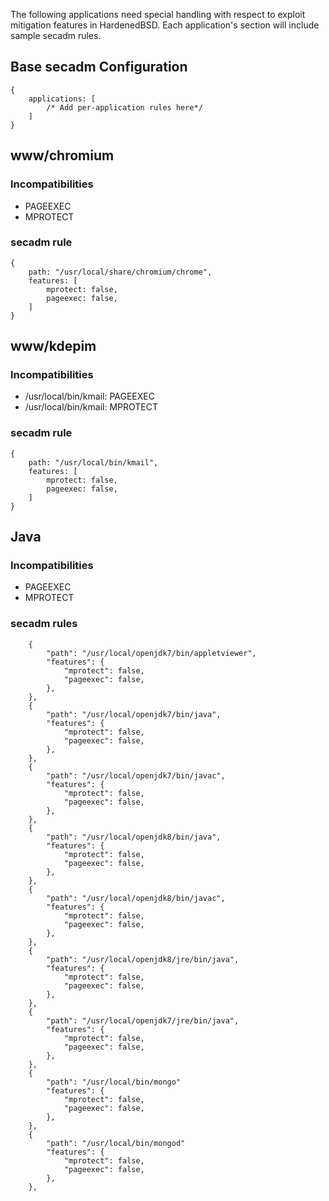 The following applications need special handling with respect to exploit mitigation features in HardenedBSD. Each application's section will include sample secadm rules.

## Base secadm Configuration
    {
        applications: [
            /* Add per-application rules here*/
        ]
    }

## www/chromium
### Incompatibilities
* PAGEEXEC
* MPROTECT

### secadm rule
    {
        path: "/usr/local/share/chromium/chrome",
        features: [
            mprotect: false,
            pageexec: false,
        ]
    }

## www/kdepim
### Incompatibilities
* /usr/local/bin/kmail: PAGEEXEC
* /usr/local/bin/kmail: MPROTECT

### secadm rule
    {
        path: "/usr/local/bin/kmail",
        features: [
            mprotect: false,
            pageexec: false,
        ]
    }

## Java
### Incompatibilities
* PAGEEXEC
* MPROTECT

### secadm rules
		{
			"path": "/usr/local/openjdk7/bin/appletviewer",
			"features": {
				"mprotect": false,
                "pageexec": false,
			},
		},
		{
			"path": "/usr/local/openjdk7/bin/java",
			"features": {
				"mprotect": false,
                "pageexec": false,
			},
		},
		{
			"path": "/usr/local/openjdk7/bin/javac",
			"features": {
				"mprotect": false,
                "pageexec": false,
			},
		},
		{
			"path": "/usr/local/openjdk8/bin/java",
			"features": {
				"mprotect": false,
                "pageexec": false,
			},
		},
		{
			"path": "/usr/local/openjdk8/bin/javac",
			"features": {
				"mprotect": false,
                "pageexec": false,
			},
		},
		{
			"path": "/usr/local/openjdk8/jre/bin/java",
			"features": {
				"mprotect": false,
                "pageexec": false,
			},
		},
		{
			"path": "/usr/local/openjdk7/jre/bin/java",
			"features": {
				"mprotect": false,
                "pageexec": false,
			},
		},
		{
			"path": "/usr/local/bin/mongo"
			"features": {
				"mprotect": false,
                "pageexec": false,
			},
		},
		{
			"path": "/usr/local/bin/mongod"
			"features": {
				"mprotect": false,
                "pageexec": false,
			},
		},